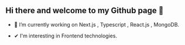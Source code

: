 ## Hi there and welcome to my Github page 👋


- 🔭 I’m currently working on Next.js , Typescript , React.js , MongoDB.

-  ✔ I'm interesting in Frontend technologies.

  

